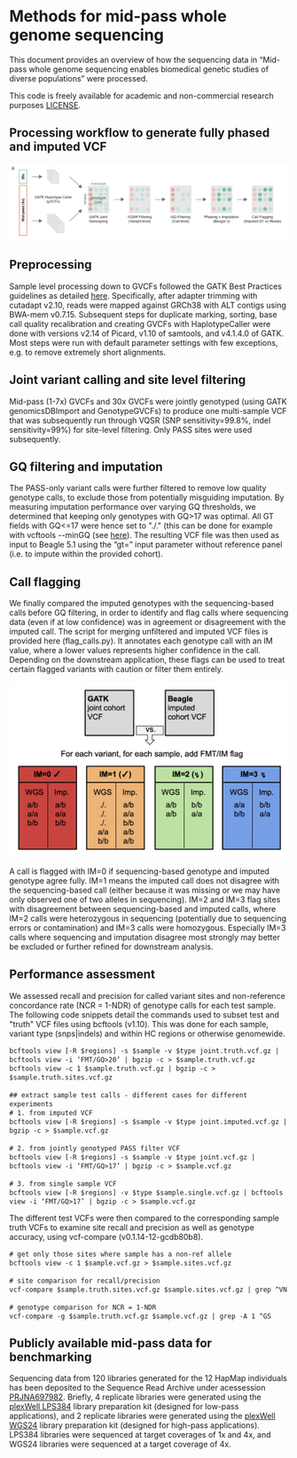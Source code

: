 # Methods for mid-pass whole genome sequencing

This document provides an overview of how the sequencing data in  “Mid-pass whole genome sequencing enables biomedical genetic studies of diverse populations” were processed. 

This code is freely available for academic and non-commercial research purposes [LICENSE](LICENSE.md).

## Processing workflow to generate fully phased and imputed VCF

<img src="workflow.png" alt="Workflow overview" width="800"/>
 
 
## Preprocessing
Sample level processing down to GVCFs followed the GATK Best Practices guidelines as detailed [here](https://gatk.broadinstitute.org/hc/en-us/articles/360035535932-Germline-short-variant-discovery-SNPs-Indels-). Specifically, after adapter trimming with cutadapt v2.10, reads were mapped against GRCh38 with ALT contigs using BWA-mem v0.7.15. Subsequent steps for duplicate marking, sorting, base call quality recalibration and creating GVCFs with HaplotypeCaller were done with versions v2.14 of Picard, v1.10 of samtools, and v4.1.4.0 of GATK. Most steps were run with default parameter settings with few exceptions, e.g. to remove extremely short alignments. 

## Joint variant calling and site level filtering
Mid-pass (1-7x) GVCFs and 30x GVCFs were jointly genotyped (using GATK genomicsDBImport and GenotypeGVCFs) to produce one multi-sample VCF that was subsequently run through VQSR (SNP sensitivity=99.8%, indel sensitivity=99%) for site-level filtering. Only PASS sites were used subsequently.

## GQ filtering and imputation
The PASS-only variant calls were further filtered to remove low quality genotype calls, to exclude those from potentially misguiding imputation.  By measuring imputation performance over varying GQ thresholds, we determined that keeping only genotypes with GQ>17 was optimal. All GT fields with GQ<=17 were hence set to "./." (this can be done for example with vcftools --minGQ (see [here](https://vcftools.github.io/man_latest.html)).
The resulting VCF file was then used as input to Beagle 5.1 using the “gt=” input parameter without reference panel (i.e. to impute within the provided cohort).

## Call flagging
We finally compared the imputed genotypes with the sequencing-based calls before GQ filtering, in order to identify and flag calls where sequencing data (even if at low confidence) was in agreement or disagreement with the imputed call. The script for merging unfiltered and imputed VCF files is provided here (flag_calls.py). It annotates each genotype call with an IM value, where a lower values represents higher confidence in the call. Depending on the downstream application, these flags can be used to treat certain flagged variants with caution or filter them entirely.


<img src="IMflagging.png" alt="IM flagging overview" width="550"/>

A call is flagged with IM=0 if sequencing-based genotype and imputed genotype agree fully. IM=1 means the imputed call does not disagree with the sequencing-based call (either because it was missing or we may have only observed one of two alleles in sequencing). IM=2 and IM=3 flag sites with disagreement between sequencing-based and imputed calls, where IM=2 calls were heterozygous in sequencing (potentially due to sequencing errors or contamination) and IM=3 calls were homozygous. Especially IM=3 calls where sequencing and imputation disagree most strongly may better be excluded or further refined for downstream analysis. 


## Performance assessment

We assessed recall and precision for called variant sites and non-reference concordance rate (NCR = 1-NDR) of genotype calls for each test sample. The following code snippets detail the commands used to subset test and "truth" VCF files using bcftools (v1.10). This was done for each sample, variant type (snps|indels) and within HC regions or otherwise genomewide.

```# extract sample “truth” calls
bcftools view [-R $regions] -s $sample -v $type joint.truth.vcf.gz | bcftools view -i ‘FMT/GQ>20’ | bgzip -c > $sample.truth.vcf.gz
bcftools view -c 1 $sample.truth.vcf.gz | bgzip -c > $sample.truth.sites.vcf.gz

## extract sample test calls - different cases for different experiments
# 1. from imputed VCF
bcftools view [-R $regions] -s $sample -v $type joint.imputed.vcf.gz | bgzip -c > $sample.vcf.gz

# 2. from jointly genotyped PASS filter VCF
bcftools view [-R $regions] -s $sample -v $type joint.vcf.gz | bcftools view -i ‘FMT/GQ>17’ | bgzip -c > $sample.vcf.gz

# 3. from single sample VCF
bcftools view [-R $regions] -v $type $sample.single.vcf.gz | bcftools view -i ‘FMT/GQ>17’ | bgzip -c > $sample.vcf.gz
```

The different test VCFs were then compared to the corresponding sample truth VCFs to examine site recall and precision as well as genotype accuracy, using vcf-compare (v0.1.14-12-gcdb80b8).

```
# get only those sites where sample has a non-ref allele
bcftools view -c 1 $sample.vcf.gz > $sample.sites.vcf.gz

# site comparison for recall/precision 
vcf-compare $sample.truth.sites.vcf.gz $sample.sites.vcf.gz | grep ^VN

# genotype comparison for NCR = 1-NDR
vcf-compare -g $sample.truth.vcf.gz $sample.vcf.gz | grep -A 1 ^GS
```
## Publicly available mid-pass data for benchmarking

Sequencing data from 120 libraries generated for the 12 HapMap individuals has been deposited to the Sequence Read Archive under acessession [PRJNA697982](https://www.ncbi.nlm.nih.gov/bioproject/PRJNA697982/). Briefly, 4 replicate libraries were generated using the [plexWell LPS384](https://seqwell.com/products/plexwell-lp-384/) library preparation kit (designed for low-pass applications), and 2 replicate libraries were generated using the [plexWell WGS24](https://seqwell.com/products/plexwell-wgs-24/) library preparation kit (designed for high-pass applications). LPS384 libraries were sequenced at target coverages of 1x and 4x, and WGS24 libraries were sequenced at a target coverage of 4x.
